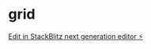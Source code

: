 # grid

[Edit in StackBlitz next generation editor ⚡️](https://stackblitz.com/~/github.com/010101001100/grid)